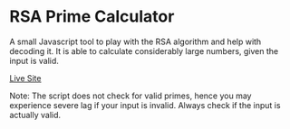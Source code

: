 RSA Prime Calculator
====================

A small Javascript tool to play with the RSA algorithm and help with decoding it. It is able to calculate considerably large numbers, given the input is valid.

<a href = "https://fervent-mayer-dbedfb.netlify.app/"> Live Site </a>

Note: The script does not check for valid primes, hence you may experience severe lag if your input is invalid. Always check if the input is actually valid.

